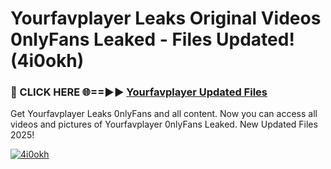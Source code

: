 # Yourfavplayer Leaks Original Videos 0nlyFans Leaked - Files Updated! (4i0okh)

<h3>🔴 CLICK HERE 🌐==►► <a href="https://mediafile.pages.dev?q=Yourfavplayer&ref=D4RT" rel="nofollow">Yourfavplayer Updated Files</a></h3>

Get Yourfavplayer Leaks 0nlyFans and all content. Now you can access all videos and pictures of Yourfavplayer 0nlyFans Leaked. New Updated Files 2025!

[![4i0okh](https://github.com/user-attachments/assets/8c521d6e-e6e3-4a75-9320-d58ab9d79d5b)](https://mediafile.pages.dev?q=Yourfavplayer&ref=D4RT)